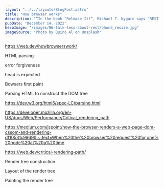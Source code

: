 ```yaml
---
layout: "../../layouts/BlogPost.astro"
title: "How browser works"
description: "“In the book “Release It!”, Michael T. Nygard says “REST with JSON over HTTP is the lingua franca for services today”. HTTP and JSON are very popular indeed. But is REST that popular? For sure, REST & RESTful APIs are widely mentioned concepts. Big players have this concept on their product docs somewhere, and the most used programming languages have plenty of tutorials teaching about RESTful APIs. "
pubDate: "December 14, 2022"
heroImage: "/images/06-talk-less-about-rest/phone_resize.jpg"
imageSource: "Photo by Quino Al on Unsplash"
---
```



https://web.dev/howbrowserswork/

HTML parsing

error forgiveness

head is expected

Bowsers first paint

Parsing HTML to construct the DOM tree

https://dev.w3.org/html5/spec-LC/parsing.html

https://developer.mozilla.org/en-US/docs/Web/Performance/Critical_rendering_path

https://medium.com/jspoint/how-the-browser-renders-a-web-page-dom-cssom-and-rendering-df10531c9969#:~:text=When%20the%20browser%20request%20for,one%20node%20at%20a%20time.

https://web.dev/critical-rendering-path/

Render tree construction

Layout of the render tree

Painting the render tree
